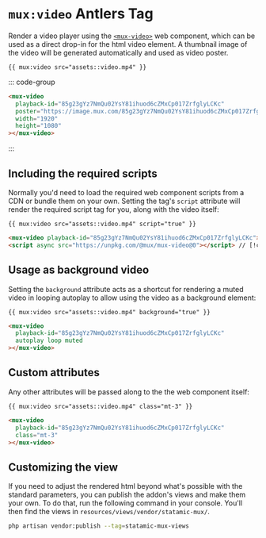 # `mux:video` <Badge type="info">Antlers Tag</Badge>

Render a video player using the [`<mux-video>`](https://www.npmjs.com/package/@mux/mux-video) web component,
which can be used as a direct drop-in for the html video element. A thumbnail image of the video will
be generated automatically and used as video poster.

```antlers
{{ mux:video src="assets::video.mp4" }}
```

::: code-group

```html [Output]
<mux-video
  playback-id="85g23gYz7NmQu02YsY81ihuod6cZMxCp017ZrfglyLCKc"
  poster="https://image.mux.com/85g23gYz7NmQu02YsY81ihuod6cZMxCp017ZrfglyLCKc/thumbnail.jpg"
  width="1920"
  height="1080"
></mux-video>
```

:::

## Including the required scripts

Normally you'd need to load the required web component scripts from a CDN or bundle them on your own.
Setting the tag's `script` attribute will render the required script tag for you, along with the video itself:

```antlers
{{ mux:video src="assets::video.mp4" script="true" }}
```

```html
<mux-video playback-id="85g23gYz7NmQu02YsY81ihuod6cZMxCp017ZrfglyLCKc"></mux-video>
<script async src="https://unpkg.com/@mux/mux-video@0"></script> // [!code focus]
```

## Usage as background video

Setting the `background` attribute acts as a shortcut for rendering a muted video in looping autoplay
to allow using the video as a background element:

```antlers
{{ mux:video src="assets::video.mp4" background="true" }}
```

```html
<mux-video
  playback-id="85g23gYz7NmQu02YsY81ihuod6cZMxCp017ZrfglyLCKc"
  autoplay loop muted
></mux-video>
```

## Custom attributes

Any other attributes will be passed along to the the web component itself:

```antlers
{{ mux:video src="assets::video.mp4" class="mt-3" }}
```

```html
<mux-video
  playback-id="85g23gYz7NmQu02YsY81ihuod6cZMxCp017ZrfglyLCKc"
  class="mt-3"
></mux-video>
```

## Customizing the view

If you need to adjust the rendered html beyond what's possible with the standard parameters, you can
publish the addon's views and make them your own. To do that, run the following command in your
console. You'll then find the views in `resources/views/vendor/statamic-mux/`.

```sh
php artisan vendor:publish --tag=statamic-mux-views
```

